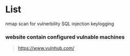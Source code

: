 # List

nmap scan for vulnerbility
SQL injection
keylogging


### website contain configured vulnable machines
> https://www.vulnhub.com/